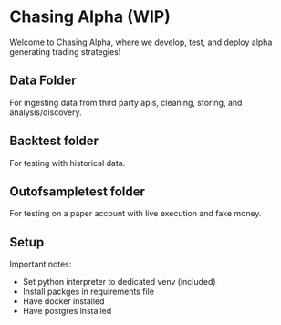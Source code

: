 # Chasing Alpha (WIP)

Welcome to Chasing Alpha, where we develop, test, and deploy alpha generating trading strategies!

## Data Folder
For ingesting data from third party apis, cleaning, storing, and analysis/discovery.

## Backtest folder

For testing with historical data.

## Outofsampletest folder

For testing on a paper account with live execution and fake money.

## Setup
Important notes:
* Set python interpreter to dedicated venv (included)
* Install packges in requirements file
* Have docker installed
* Have postgres installed
